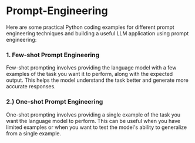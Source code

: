 # Prompt-Engineering

 Here are some practical Python coding examples for different prompt engineering techniques and building a useful LLM application using prompt engineering:
 
### 1. Few-shot Prompt Engineering
Few-shot prompting involves providing the language model with a few examples of the task you want it to perform, along with the expected output. This helps the model understand the task better and generate more accurate responses.

### 2.) One-shot Prompt Engineering
One-shot prompting involves providing a single example of the task you want the language model to perform. This can be useful when you have limited examples or when you want to test the model's ability to generalize from a single example.
